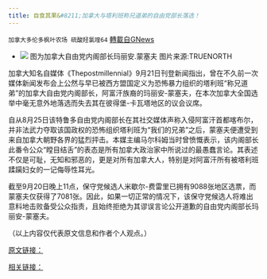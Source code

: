 ```yaml
---
title: 自食其果&#8211;加拿大与塔利班称兄道弟的自由党部长落选！
---
```

`加拿大多伦多枫叶农场 硫酸羟氯喹64` [轉載自GNews](https://gnews.org/zh-hans/1546222/)

- ![](https://assets.gnews.org/wp-content/uploads/2021/08/meng-edited.jpg)
图为加拿大自由党内阁部长玛丽安.蒙塞夫
图片来源:TRUENORTH


加拿大知名自媒体《Thepostmillennial》9月21日刊登新闻指出，曾在不久前一次媒体新闻发布会上公然与早已被西方盟国定义为恐怖暴力组织的塔利班“称兄道弟”的加拿大自由党内阁部长，阿富汗族裔的玛丽安-蒙塞夫，在本次加拿大全国选举中毫无意外地落选而失去其在彼得堡-卡瓦塔地区的议会议席。

自从8月25日该特鲁多自由党内阁部长在其社交媒体声称入侵阿富汗首都喀布尔，并非法武力夺取该国政权的恐怖组织塔利班为“我们的兄弟”之后，蒙塞夫便遭受到来自加拿大朝野各界的猛烈抨击。本媒主编马尔科姆当时曾愤慨表示，该内阁部长此番令公众“瞠目结舌”的表态是所有加拿大政治家中所说过的最愚蠢言论。其表述不仅是可耻，无知和邪恶的，更是对所有加拿大人，特别是对阿富汗所有被塔利班蹂躏妇女的一记侮辱性耳光。

截至9月20日晚上11点，保守党候选人米歇尔-费雷里已拥有9088张地区选票，而蒙塞夫仅获得了7081张。因此，如果一切正常的情况下，该保守党候选人将难出意料地击败备受公众指责，且始终拒绝为其谬误言论公开道歉的自由党内阁部长玛丽安-蒙塞夫。

（以上内容仅代表原文信息和作者个人观点。）

[原文链接：](https://thepostmillennial.com/breaking-liberal-minister-who-called-taliban-her-brothers-loses-seat-in-kawartha)

[相关链接：](https://gnews.org/zh-hans/1493215/)
